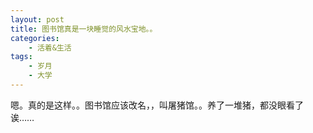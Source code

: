 ```yaml
---
layout: post
title: 图书馆真是一块睡觉的风水宝地。。
categories:
    - 活着&生活
tags:
    - 岁月
    - 大学
---
```


嗯。真的是这样。。图书馆应该改名，，叫屠猪馆。。养了一堆猪，都没眼看了诶…… 

